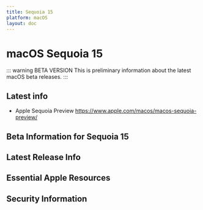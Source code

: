 ```yaml
---
title: Sequoia 15
platform: macOS
layout: doc
---
```


# macOS Sequoia 15 <Badge type="warning" text="beta version" />

::: warning BETA VERSION 
This is preliminary information about the latest macOS beta releases.
:::

## Latest info

- Apple Sequoia Preview https://www.apple.com/macos/macos-sequoia-preview/

<script setup>
import BetaInfo from './components/BetaInfo.vue';
import LatestFeatures from './components/LatestFeatures.vue';
import SecurityInfo from './components/SecurityInfo.vue';
import LinksComponent from './components/LinksComponent.vue'; <!-- Assuming this is a valid component -->

const frontmatter = {
  title: 'Sequoia 15',
  platform: 'macOS',
  stage: 'beta',  // The stage is beta for this example
};
</script>

## Beta Information for Sequoia 15
<BetaInfo :title="frontmatter.title" :platform="frontmatter.platform" :stage="frontmatter.stage" />

## Latest Release Info
<LatestFeatures :title="frontmatter.title" :platform="frontmatter.platform" :stage="frontmatter.stage" />

## Essential Apple Resources
<LinksComponent :title="frontmatter.title" :platform="frontmatter.platform" :stage="frontmatter.stage" />

## Security Information
<SecurityInfo :title="frontmatter.title" :platform="frontmatter.platform" :stage="frontmatter.stage" />
